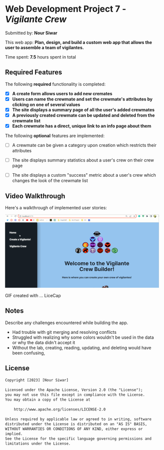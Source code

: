 # Web Development Project 7 - *Vigilante Crew*

Submitted by: **Nour Siwar**

This web app: **Plan, design, and build a custom web app that allows the user to assemble a team of vigilantes.**

Time spent: **7.5** hours spent in total

## Required Features

The following **required** functionality is completed:

- [X] **A create form allows users to add new cremates**
- [X] **Users can name the crewmate and set the crewmate's attributes by clicking on one of several values**
- [X] **The site displays a summary page of all the user's added crewmates**
- [X] **A previously created crewmate can be updated and deleted from the crewmate list**
- [X] **Each crewmate has a direct, unique link to an info page about them**

The following **optional** features are implemented:

- [ ] A crewmate can be given a category upon creation which restricts their attributes
- [ ] The site displays summary statistics about a user's crew on their crew page 
- [ ] The site displays a custom "success" metric about a user's crew which changes the look of the crewmate list


## Video Walkthrough

Here's a walkthrough of implemented user stories:

<img src='VigilanteCrew.gif' title='Video Walkthrough' width='' alt='Video Walkthrough' />

<!-- Replace this with whatever GIF tool you used! -->
GIF created with ...  LiceCap

## Notes

Describe any challenges encountered while building the app.

* Had trouble with git merging and resolving conflicts
* Struggled with realizing why some colors wouldn't be used in the data or why the data didn't accept it
* Without the lab, creating, reading, updating, and deleting would have been confusing, 

## License

    Copyright [2023] [Nour Siwar]

    Licensed under the Apache License, Version 2.0 (the "License");
    you may not use this file except in compliance with the License.
    You may obtain a copy of the License at

        http://www.apache.org/licenses/LICENSE-2.0

    Unless required by applicable law or agreed to in writing, software
    distributed under the License is distributed on an "AS IS" BASIS,
    WITHOUT WARRANTIES OR CONDITIONS OF ANY KIND, either express or implied.
    See the License for the specific language governing permissions and
    limitations under the License.
